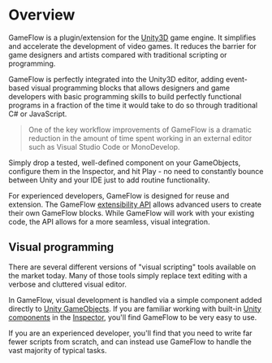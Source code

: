 # Overview

GameFlow is a plugin/extension for the [Unity3D](https://www.unity3d.com/) game engine. It simplifies and accelerate the development of video games. It reduces the barrier for game designers and artists compared with traditional scripting or programming.

GameFlow is perfectly integrated into the Unity3D editor, adding event-based visual programming blocks that allows designers and game developers with basic programming skills to build perfectly functional programs in a fraction of the time it would take to do so through traditional C\# or JavaScript.

> One of the key workflow improvements of GameFlow is a dramatic reduction in the amount of time spent working in an external editor such as Visual Studio Code or MonoDevelop.

Simply drop a tested, well-defined component on your GameObjects, configure them in the Inspector, and hit Play - no need to constantly bounce between Unity and your IDE just to add routine functionality.

For experienced developers, GameFlow is designed for reuse and extension. The GameFlow [extensibility API](https://evasiongames.com/gameflow/docs/api/) allows advanced users to create their own GameFlow blocks. While GameFlow will work with your existing code, the API allows for a more seamless, visual integration.

## Visual programming

There are several different versions of "visual scripting" tools available on the market today. Many of those tools simply replace text editing with a verbose and cluttered visual editor.

In GameFlow, visual development is handled via a simple component added directly to [Unity GameObjects](https://docs.unity3d.com/Manual/GameObjects.html). If you are familiar working with built-in [Unity components](https://docs.unity3d.com/Manual/Components.html) in the [Inspector](https://docs.unity3d.com/Manual/UsingTheInspector.html), you'll find GameFlow to be very easy to use.

If you are an experienced developer, you'll find that you need to write far fewer scripts from scratch, and can instead use GameFlow to handle the vast majority of typical tasks.

